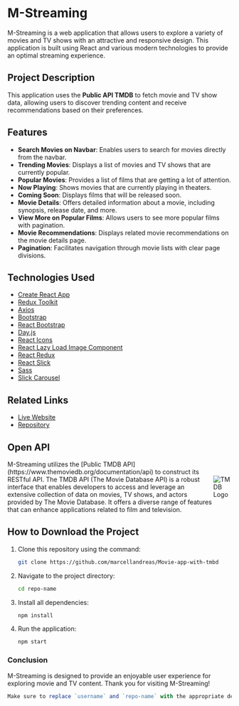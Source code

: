 # M-Streaming

M-Streaming is a web application that allows users to explore a variety of movies and TV shows with an attractive and responsive design. This application is built using React and various modern technologies to provide an optimal streaming experience.

## Project Description

This application uses the **Public API TMDB** to fetch movie and TV show data, allowing users to discover trending content and receive recommendations based on their preferences.

## Features

- **Search Movies on Navbar**: Enables users to search for movies directly from the navbar.
- **Trending Movies**: Displays a list of movies and TV shows that are currently popular.
- **Popular Movies**: Provides a list of films that are getting a lot of attention.
- **Now Playing**: Shows movies that are currently playing in theaters.
- **Coming Soon**: Displays films that will be released soon.
- **Movie Details**: Offers detailed information about a movie, including synopsis, release date, and more.
- **View More on Popular Films**: Allows users to see more popular films with pagination.
- **Movie Recommendations**: Displays related movie recommendations on the movie details page.
- **Pagination**: Facilitates navigation through movie lists with clear page divisions.

## Technologies Used

- [Create React App](https://reactjs.org/docs/create-a-new-react-app.html)
- [Redux Toolkit](https://redux-toolkit.js.org/)
- [Axios](https://axios-http.com/)
- [Bootstrap](https://getbootstrap.com/)
- [React Bootstrap](https://react-bootstrap.github.io/)
- [Day.js](https://day.js.org/)
- [React Icons](https://react-icons.github.io/react-icons/)
- [React Lazy Load Image Component](https://github.com/xuhao/react-lazy-load-image-component)
- [React Redux](https://react-redux.js.org/)
- [React Slick](https://react-slick.neostack.com/)
- [Sass](https://sass-lang.com/)
- [Slick Carousel](https://kenwheeler.github.io/slick/)

## Related Links

- [Live Website](https://m-streaming.vercel.app/)
- [Repository](https://github.com/username/repo-name) 

## Open API

<div style="display: flex; align-items: center;">

  <div>
    M-Streaming utilizes the [Public TMDB API](https://www.themoviedb.org/documentation/api) to construct its RESTful API. The TMDB API (The Movie Database API) is a robust interface that enables developers to access and leverage an extensive collection of data on movies, TV shows, and actors provided by The Movie Database. It offers a diverse range of features that can enhance applications related to film and television.
  </div>

  <div>
    <img src="https://www.themoviedb.org/assets/2/v4/logos/v2/blue_square_2-d537fb228cf3ded904ef09b136fe3fec72548ebc1fea3fbbd1ad9e36364db38b.svg" alt="TMDB Logo" style="max-width: 100px; height: auto;"/>
  </div>

</div>


## How to Download the Project

1. Clone this repository using the command:
   ```bash
   git clone https://github.com/marcellandreas/Movie-app-with-tmbd
   ```
2. Navigate to the project directory:
   ```bash
   cd repo-name
   ```
3. Install all dependencies:
   ```bash
   npm install
   ```
4. Run the application:
   ```bash
   npm start
   ```

### Conclusion
M-Streaming is designed to provide an enjoyable user experience for exploring movie and TV content. Thank you for visiting M-Streaming!

```javascript
Make sure to replace `username` and `repo-name` with the appropriate details for your GitHub 
```

